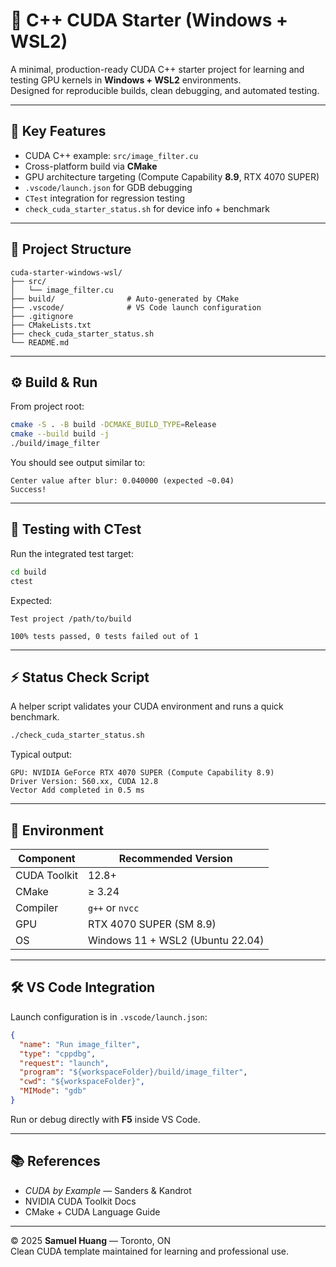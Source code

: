 # 🧩 C++ CUDA Starter (Windows + WSL2)

A minimal, production-ready CUDA C++ starter project for learning and testing GPU kernels in **Windows + WSL2** environments.  
Designed for reproducible builds, clean debugging, and automated testing.

---

## 🚀 Key Features
- CUDA C++ example: `src/image_filter.cu`
- Cross-platform build via **CMake**
- GPU architecture targeting (Compute Capability **8.9**, RTX 4070 SUPER)
- `.vscode/launch.json` for GDB debugging
- `CTest` integration for regression testing
- `check_cuda_starter_status.sh` for device info + benchmark

---

## 🧱 Project Structure
```
cuda-starter-windows-wsl/
├── src/
│   └── image_filter.cu
├── build/                # Auto-generated by CMake
├── .vscode/              # VS Code launch configuration
├── .gitignore
├── CMakeLists.txt
├── check_cuda_starter_status.sh
└── README.md
```

---

## ⚙️ Build & Run

From project root:
```bash
cmake -S . -B build -DCMAKE_BUILD_TYPE=Release
cmake --build build -j
./build/image_filter
```

You should see output similar to:
```
Center value after blur: 0.040000 (expected ~0.04)
Success!
```

---

## 🧪 Testing with CTest
Run the integrated test target:

```bash
cd build
ctest
```

Expected:
```
Test project /path/to/build

100% tests passed, 0 tests failed out of 1
```

---

## ⚡ Status Check Script
A helper script validates your CUDA environment and runs a quick benchmark.

```bash
./check_cuda_starter_status.sh
```

Typical output:
```
GPU: NVIDIA GeForce RTX 4070 SUPER (Compute Capability 8.9)
Driver Version: 560.xx, CUDA 12.8
Vector Add completed in 0.5 ms
```

---

## 🧠 Environment
| Component | Recommended Version |
|------------|--------------------|
| CUDA Toolkit | 12.8+ |
| CMake | ≥ 3.24 |
| Compiler | `g++` or `nvcc` |
| GPU | RTX 4070 SUPER (SM 8.9) |
| OS | Windows 11 + WSL2 (Ubuntu 22.04) |

---

## 🛠 VS Code Integration
Launch configuration is in `.vscode/launch.json`:
```json
{
  "name": "Run image_filter",
  "type": "cppdbg",
  "request": "launch",
  "program": "${workspaceFolder}/build/image_filter",
  "cwd": "${workspaceFolder}",
  "MIMode": "gdb"
}
```
Run or debug directly with **F5** inside VS Code.

---

## 📚 References
- *CUDA by Example* — Sanders & Kandrot  
- NVIDIA CUDA Toolkit Docs  
- CMake + CUDA Language Guide  

---

© 2025 **Samuel Huang** — Toronto, ON  
Clean CUDA template maintained for learning and professional use.
